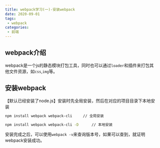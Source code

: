 ```yaml
---
title: webpack学习(一)-安装webpack
date: 2020-09-01
tags:
 - webpack 
categories: 
 - 前端
---
```


## webpack介绍

webpack是一个js的静态模块打包工具，同时也可以通过`loader`和插件来打包其他文件资源，如`css`,`img`等。

## 安装webpack


【默认已经安装了node.js】安装时先全局安装，然后在对应的项目目录下本地安装

```bash
npm install webpack webpack-cli     // 全局安装

npm install webpack webpack-cli -D      // 本地安装
```

安装完成之后，可以使用`webpack -v`来查询版本号，如果可以查到，就证明webpack安装成功。

## 